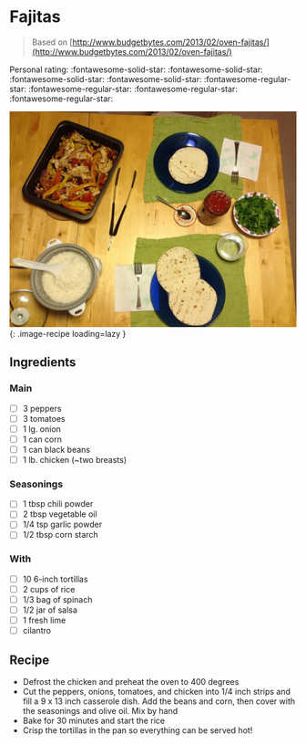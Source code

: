# Fajitas

> Based on [http://www.budgetbytes.com/2013/02/oven-fajitas/](http://www.budgetbytes.com/2013/02/oven-fajitas/)

<!-- {cts} rating=1; (User can specify rating on scale of 1-5) -->

Personal rating: :fontawesome-solid-star: :fontawesome-solid-star: :fontawesome-solid-star: :fontawesome-solid-star: :fontawesome-regular-star: :fontawesome-regular-star: :fontawesome-regular-star: :fontawesome-regular-star:

<!-- {cte} -->

<!-- {cts} name_image=fajitas.jpg; (User can specify image name) -->

![fajitas.jpg](./fajitas.jpg){: .image-recipe loading=lazy }

<!-- {cte} -->

## Ingredients

### Main

- [ ] 3 peppers
- [ ] 3 tomatoes
- [ ] 1 lg. onion
- [ ] 1 can corn
- [ ] 1 can black beans
- [ ] 1 lb. chicken (~two breasts)

### Seasonings

- [ ] 1 tbsp chili powder
- [ ] 2 tbsp vegetable oil
- [ ] 1/4 tsp garlic powder
- [ ] 1/2 tbsp corn starch

### With

- [ ] 10 6-inch tortillas
- [ ] 2 cups of rice
- [ ] 1/3 bag of spinach
- [ ] 1/2 jar of salsa
- [ ] 1 fresh lime
- [ ] cilantro

## Recipe

- Defrost the chicken and preheat the oven to 400 degrees
- Cut the peppers, onions, tomatoes, and chicken into 1/4 inch strips and fill a 9 x 13 inch casserole dish. Add the beans and corn, then cover with the seasonings and olive oil. Mix by hand
- Bake for 30 minutes and start the rice
- Crisp the tortillas in the pan so everything can be served hot!
